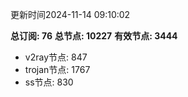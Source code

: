 更新时间2024-11-14 09:10:02

**总订阅: 76**
**总节点: 10227**
**有效节点: 3444**
- v2ray节点: 847
- trojan节点: 1767
- ss节点: 830
